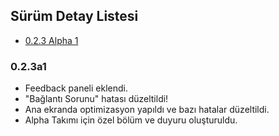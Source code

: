 ## Sürüm Detay Listesi
* [0.2.3 Alpha 1](#0.2.3a1)

### 0.2.3a1
* Feedback paneli eklendi.
* "Bağlantı Sorunu" hatası düzeltildi!
* Ana ekranda optimizasyon yapıldı ve bazı hatalar düzeltildi.
* Alpha Takımı için özel bölüm ve duyuru oluşturuldu.
